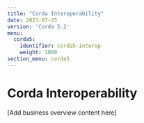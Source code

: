 ```yaml
---
title: "Corda Interoperability"
date: 2023-07-25
version: 'Corda 5.2'
menu:
  corda5:
    identifier: corda5-interop
    weight: 1000
section_menu: corda5
---
```


# Corda Interoperability

[Add business overview content here]

